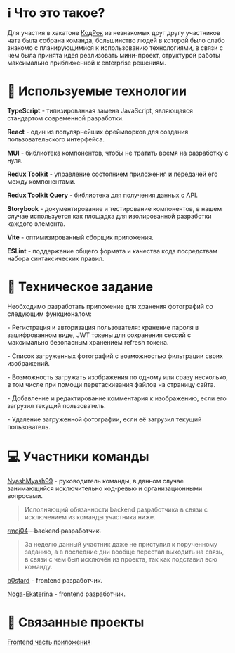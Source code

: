 # ℹ️ Что это такое?

Для участия в хакатоне [КодРок](https://vk.com/code_rocks_hack_2024) из незнакомых друг другу участников чата была собрана команда, 
большинство людей в которой было слабо знакомо с планирующимися к использованию технологиями, в связи с чем была принята идея реализовать мини-проект,
структурой работы максимально приближенной к enterprise решениям.

# 🔧 Используемые технологии

**TypeScript** - типизированная замена JavaScript, являющаяся стандартом современной разработки.

**React** - один из популярнейших фреймворков для создания пользовательского интерфейса.

**MUI** - библиотека компонентов, чтобы не тратить время на разработку с нуля.

**Redux Toolkit** - управление состоянием приложения и передачей его между компонентами.

**Redux Toolkit Query** - библиотека для получения данных с API.

**Storybook** - документирование и тестирование компонентов, в нашем случае используется как площадка для изолированной разработки каждого элемента.

**Vite** - оптимизированный сборщик приложения.

**ESLint** - поддержание общего формата и качества кода посредствам набора синтаксических правил.

# 📄 Техническое задание

Необходимо разработать приложение для хранения фотографий со следующим функционалом:

\- Регистрация и авторизация пользователя: хранение пароля в зашифрованном виде, JWT токены для сохранения сессий с максимально безопасным хранением refresh токена.

\- Список загруженных фотографий с возможностью фильтрации своих изображений.

\- Возможность загружать изображения по одному или сразу несколько, в том числе при помощи перетаскивания файлов на страницу сайта.

\- Добавление и редактирование комментария к изображению, если его загрузил текущий пользователь.

\- Удаление загруженной фотографии, если её загрузил текущий пользователь.

# 💻 Участники команды

[NyashMyash99](https://nyashmyash99.ru) - руководитель команды, в данном случае занимающийся исключительно код-ревью и организационными вопросами.
> Исполняющий обязанности backend разработчика в связи с исключением из команды участника ниже.

~~[rmcj04](https://vk.com/id731945165) - backend разработчик.~~
> За неделю данный участник даже не приступил к порученному заданию, а в последние дни вообще перестал выходить на связь, в связи с чем был исключён из проекта, так как подставил всю команду.

[b0stard](https://vk.com/id598957261) - frontend разработчик.

[Noga-Ekaterina](https://vk.com/id695048231) - frontend разработчик.

# 🔗 Связанные проекты

[Frontend часть приложения](https://github.com/NyashStorage/coderock-2024-frontend)
